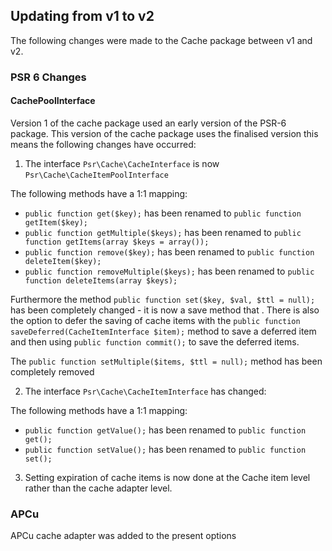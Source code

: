 ## Updating from v1 to v2

The following changes were made to the Cache package between v1 and v2.

### PSR 6 Changes
#### CachePoolInterface

Version 1 of the cache package used an early version of the PSR-6 package.
This version of the cache package uses the finalised version this means the
following changes have occurred:

1. The interface `Psr\Cache\CacheInterface` is now  `Psr\Cache\CacheItemPoolInterface`

The following methods have a 1:1 mapping:
  * `public function get($key);` has been renamed to `public function getItem($key);`
  * `public function getMultiple($keys);` has been renamed to `public function getItems(array $keys = array());`
  * `public function remove($key);` has been renamed to `public function deleteItem($key);`
  * `public function removeMultiple($keys);` has been renamed to `public function deleteItems(array $keys);`

Furthermore the method `public function set($key, $val, $ttl = null);` has been completely changed - it is now
a save method that . There is also the option to defer the saving of cache items with the
`public function saveDeferred(CacheItemInterface $item);` method to save a deferred item and then using
`public function commit();` to save the deferred items.

The `public function setMultiple($items, $ttl = null);` method has been completely removed

2. The interface `Psr\Cache\CacheItemInterface` has changed:

The following methods have a 1:1 mapping:
  * `public function getValue();` has been renamed to `public function get();`
  * `public function setValue();` has been renamed to `public function set();`

3. Setting expiration of cache items is now done at the Cache item level rather than the cache adapter level.

### APCu
APCu cache adapter was added to the present options